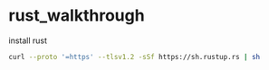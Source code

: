 # rust_walkthrough
install rust
```sh
curl --proto '=https' --tlsv1.2 -sSf https://sh.rustup.rs | sh
```


